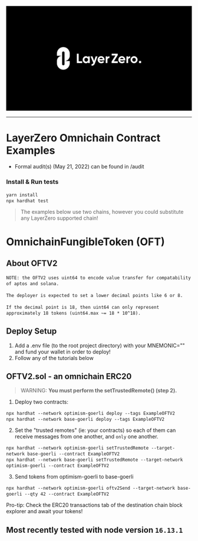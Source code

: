 <div align="center">
    <img alt="LayerZero" src="resources/LayerZeroLogo.png"/>
</div>

---

# LayerZero Omnichain Contract Examples

- Formal audit(s) (May 21, 2022) can be found in /audit

### Install & Run tests

```shell
yarn install
npx hardhat test
```

> The examples below use two chains, however you could substitute any LayerZero supported chain!

# OmnichainFungibleToken (OFT)

## About OFTV2

```shell
NOTE: the OFTV2 uses uint64 to encode value transfer for compatability of aptos and solana.

The deployer is expected to set a lower decimal points like 6 or 8.

If the decimal point is 18, then uint64 can only represent approximately 18 tokens (uint64.max ~= 18 * 10^18).
```

## Deploy Setup

1. Add a .env file (to the root project directory) with your MNEMONIC="" and fund your wallet in order to deploy!
2. Follow any of the tutorials below

## OFTV2.sol - an omnichain ERC20

> WARNING: **You must perform the setTrustedRemote() (step 2).**

1. Deploy two contracts:

```angular2html
npx hardhat --network optimism-goerli deploy --tags ExampleOFTV2
npx hardhat --network base-goerli deploy --tags ExampleOFTV2
```

2. Set the "trusted remotes" (ie: your contracts) so each of them can receive messages from one another, and `only` one another.

```angular2html
npx hardhat --network optimism-goerli setTrustedRemote --target-network base-goerli --contract ExampleOFTV2
npx hardhat --network base-goerli setTrustedRemote --target-network optimism-goerli --contract ExampleOFTV2
```

3. Send tokens from optimism-goerli to base-goerli

```angular2html
npx hardhat --network optimism-goerli oftv2Send --target-network base-goerli --qty 42 --contract ExampleOFTV2
```

Pro-tip: Check the ERC20 transactions tab of the destination chain block explorer and await your tokens!

## Most recently tested with node version `16.13.1`
